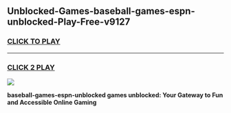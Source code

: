
## Unblocked-Games-baseball-games-espn-unblocked-Play-Free-v9127
<h3>
<a href="https://premium76.site?title=baseball-games-espn-unblocked&ref=19M">CLICK TO PLAY</a></h3>
<hr>

<h3>
<a href="https://premium76.site?title=baseball-games-espn-unblocked&ref=19M">CLICK 2 PLAY</a>
  
</h3>

<a href="https://premium76.site?title=baseball-games-espn-unblocked&ref=19M"><img src="https://clearcache.store/games.png"></a>


**baseball-games-espn-unblocked games unblocked: Your Gateway to Fun and Accessible Online Gaming**

